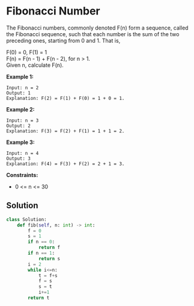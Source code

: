 <h1>Fibonacci Number</h1>

<p>
The Fibonacci numbers, commonly denoted F(n) form a sequence, called the Fibonacci sequence, such that each number is the sum of the two preceding ones, starting from 0 and 1. That is,

F(0) = 0, F(1) = 1<br>
F(n) = F(n - 1) + F(n - 2), for n > 1.<br>
Given n, calculate F(n).

<b>Example 1:</b>

    Input: n = 2
    Output: 1
    Explanation: F(2) = F(1) + F(0) = 1 + 0 = 1.
    
<b>Example 2:</b>

    Input: n = 3
    Output: 2
    Explanation: F(3) = F(2) + F(1) = 1 + 1 = 2.
    
<b>Example 3:</b>

    Input: n = 4
    Output: 3
    Explanation: F(4) = F(3) + F(2) = 2 + 1 = 3.

<b>Constraints:</b>

- 0 <= n <= 30

<h2>Solution</h2>

```python
class Solution:
    def fib(self, n: int) -> int:
        f = 0
        s = 1
        if n == 0:
            return f
        if n == 1:
            return s
        i = 2
        while i<=n:
            t = f+s
            f = s
            s = t
            i+=1
        return t
```
